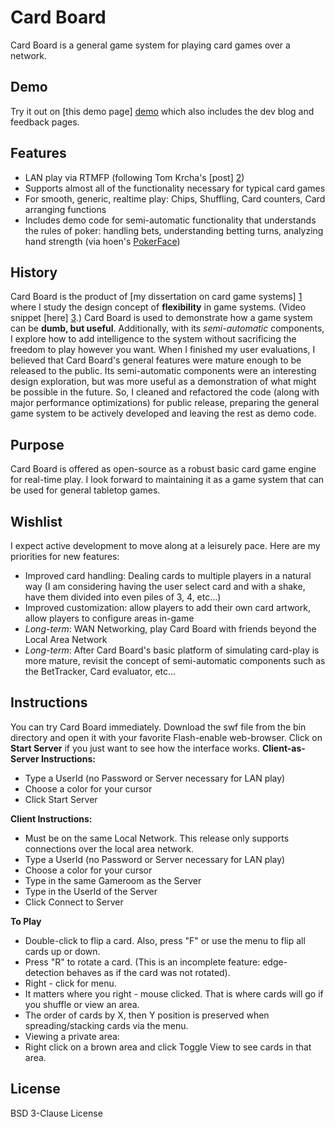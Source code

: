 Card Board
=========

Card Board is a general game system for playing card games over a network. 

Demo
----
Try it out on [this demo page] [demo] which also includes the dev blog and feedback pages.

Features
----
  - LAN play via RTMFP (following Tom Krcha's [post] [2])
  - Supports almost all of the functionality necessary for typical card games
  - For smooth, generic, realtime play: Chips, Shuffling, Card counters, Card arranging functions
  - Includes demo code for semi-automatic functionality that understands the rules of poker: handling bets, understanding betting turns, analyzing hand strength (via hoen's [PokerFace])

History
----
Card Board is the product of [my dissertation on card game systems] [1] where I study the design concept of **flexibility** in game systems. (Video snippet [here] [3].) Card Board is used to demonstrate how a game system can be **dumb, but useful**. Additionally, with its *semi-automatic* components, I explore how to add intelligence to the system without sacrificing the freedom to play however you want. When I finished my user evaluations, I believed that Card Board's general features were mature enough to be released to the public. Its semi-automatic components were an interesting design exploration, but was more useful as a demonstration of what might be possible in the future. So, I cleaned and refactored the code (along with major performance optimizations) for public release, preparing the general game system to be actively developed and leaving the rest as demo code.

Purpose
----
Card Board is offered as open-source as a robust basic card game engine for real-time play. I look forward to maintaining it as a game system that can be used for general tabletop games.

Wishlist
----
I expect active development to move along at a leisurely pace. Here are my priorities for new features:
* Improved card handling: Dealing cards to multiple players in a natural way (I am considering having the user select card and with a shake, have them divided into even piles of 3, 4, etc...)
* Improved customization: allow players to add their own card artwork, allow players to configure areas in-game
* *Long-term*: WAN Networking, play Card Board with friends beyond the Local Area Network
* *Long-term*: After Card Board's basic platform of simulating card-play is more mature, revisit the concept of semi-automatic components such as the BetTracker, Card evaluator, etc... 

Instructions
----
You can try Card Board immediately. Download the swf file from the bin directory and open it with your favorite Flash-enable web-browser. Click on **Start Server** if you just want to see how the interface works.
**Client-as-Server Instructions:**
* Type a UserId (no Password or Server necessary for LAN play)
* Choose a color for your cursor
* Click Start Server

**Client Instructions:**
* Must be on the same Local Network. This release only supports connections over the local area network.
* Type a UserId (no Password or Server necessary for LAN play)
* Choose a color for your cursor
* Type in the same Gameroom as the Server
* Type in the UserId of the Server
* Click Connect to Server  

**To Play**
* Double-click to flip a card. Also, press "F" or use the menu to flip all cards up or down.
* Press "R" to rotate a card. (This is an incomplete feature: edge-detection behaves as if the card was not rotated).
* Right - click for menu. 
 * It matters where you right - mouse clicked. That is where cards will go if you shuffle or view an area.
 * The order of cards by X, then Y position is preserved when spreading/stacking cards via the menu.
* Viewing a private area:
 * Right click on a brown area and click Toggle View to see cards in that area. 

License
----

BSD 3-Clause License

[demo]:http://card-board.weebly.com
[1]:https://digital.lib.washington.edu/researchworks/handle/1773/25132
[PokerFace]:https://github.com/houen/PokerFace
[2]:http://tomkrcha.com/?p=1803
[3]:https://www.youtube.com/watch?v=KZy8fBEKoh4


